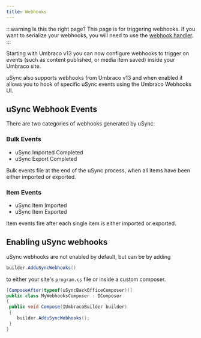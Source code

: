 ```yaml
---
title: Webhooks
---
```

:::warning Is this the right page?
This page is for triggering webhooks. If you want to serialize your webhooks, you will need to use the [webhook handler](../reference/handlernames).
:::

Starting with Umbraco v13 you can now configure webhooks to trigger on events (such as content published, or media item saved) inside your Umbraco site. 

uSync also supports webhooks from Umbraco v13 and when enabled it allows you to hook of specific uSync events using the Umbraco Webhooks UI. 

## uSync Webhook Events

There are two categories of webhooks generated by uSync: 

### Bulk Events 

- uSync Imported Completed
- uSync Export Completed

Bulk events file at the end of the uSync process, when all items have been either imported or exported. 


### Item Events
- uSync Item Imported
- uSync Item Exported

Item events fire after each single item is either imported or exported. 

## Enabling uSync webhooks

uSync webhooks are not enabled by default, but can be by adding 

```cs
builder.AdduSyncWebhooks()
```

to either your site's `program.cs` file or inside a custom composer. 

```cs
[ComposeAfter(typeof(uSyncBackOfficeComposer))]
public class MyWebhooksComposer : IComposer
{
 public void Compose(IUmbracoBuilder builder)
 {
    builder.AdduSyncWebhooks();
 }
}
```


